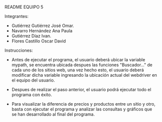 README EQUIPO 5

Integrantes:
- Gutiérrez Gutiérrez José Omar.
- Navarro Hernández Ana Paula
- Gutiérrez Díaz Ivan.
- Flores Castillo Oscar David 

Instrucciones:

- Antes de ejecutar el programa, el usuario deberá 
ubicar la variable mypath, se encuentra ubicada 
despues las funciones "Buscador..." de cada uno de 
los sitios web, una vez hecho esto, el usuario deberá 
modificar dicha variable ingresando la ubicación actual
del webdriver en el equipo del usuario.

- Despues de realizar el paso anterior, el usuario 
podrá ejecutar todo el programa con éxito.

- Para visualizar la diferencia de precios y productos 
entre un sitio y otro, basta con ejecutar el programa y 
analizar las consultas y gráficos que se han desarrollado 
al final del programa.
